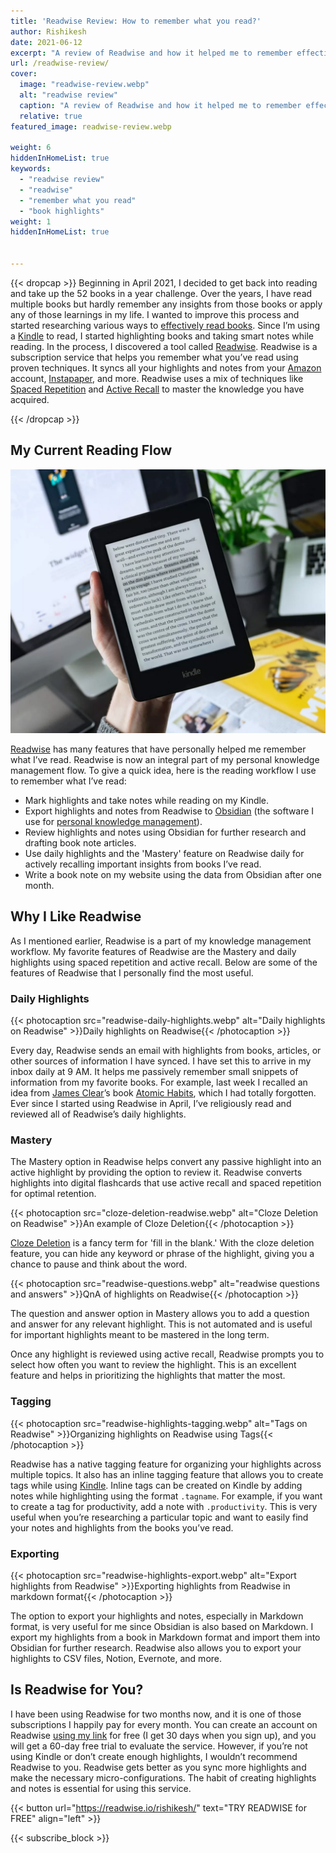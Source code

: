 ```yaml
---
title: 'Readwise Review: How to remember what you read?'
author: Rishikesh
date: 2021-06-12
excerpt: "A review of Readwise and how it helped me to remember effectively the books I've read."
url: /readwise-review/
cover:
  image: "readwise-review.webp"
  alt: "readwise review"
  caption: "A review of Readwise and how it helped me to remember effectively the books I've read."
  relative: true
featured_image: readwise-review.webp

weight: 6
hiddenInHomeList: true
keywords:
  - "readwise review"
  - "readwise"
  - "remember what you read"
  - "book highlights"
weight: 1
hiddenInHomeList: true


---
```

{{< dropcap >}}
  Beginning in April 2021, I decided to get back into reading and take up the 52 books in a year challenge. Over the years, I have read multiple books but hardly remember any insights from those books or apply any of those learnings in my life. I wanted to improve this process and started researching various ways to [effectively read books](https://aliabdaal.com/read-more-effectively/). Since I’m using a [Kindle](https://geni.us/rsh-kindle-paperwhite) to read, I started highlighting books and taking smart notes while reading. In the process, I discovered a tool called [Readwise](https://readwise.io/rishikesh/). Readwise is a subscription service that helps you remember what you’ve read using proven techniques. It syncs all your highlights and notes from your [Amazon](https://geni.us/rsh-amazon) account, [Instapaper](https://www.instapaper.com/), and more. Readwise uses a mix of techniques like [Spaced Repetition](https://en.wikipedia.org/wiki/Spaced_repetition) and [Active Recall](https://en.wikipedia.org/wiki/Active_recall) to master the knowledge you have acquired.
</p>

{{< /dropcap >}}


## My Current Reading Flow

![Readwise Review](readwise-review.webp)


[Readwise](https://readwise.io/rishikesh/) has many features that have personally helped me remember what I’ve read. Readwise is now an integral part of my personal knowledge management flow. To give a quick idea, here is the reading workflow I use to remember what I’ve read:

  * Mark highlights and take notes while reading on my Kindle.
  * Export highlights and notes from Readwise to [Obsidian](https://obsidian.md/) (the software I use for [personal knowledge management](https://en.wikipedia.org/wiki/Personal_knowledge_management)).
  * Review highlights and notes using Obsidian for further research and drafting book note articles.
  * Use daily highlights and the 'Mastery' feature on Readwise daily for actively recalling important insights from books I’ve read.
  * Write a book note on my website using the data from Obsidian after one month.

## Why I Like Readwise

As I mentioned earlier, Readwise is a part of my knowledge management workflow. My favorite features of Readwise are the Mastery and daily highlights using spaced repetition and active recall. Below are some of the features of Readwise that I personally find the most useful.

### Daily Highlights


{{< photocaption src="readwise-daily-highlights.webp" alt="Daily highlights on Readwise" >}}Daily highlights on Readwise{{< /photocaption >}}


Every day, Readwise sends an email with highlights from books, articles, or other sources of information I have synced. I have set this to arrive in my inbox daily at 9 AM. It helps me passively remember small snippets of information from my favorite books. For example, last week I recalled an idea from [James Clear](https://jamesclear.com/)’s book [Atomic Habits](https://geni.us/rishikesh-AtomicHabits), which I had totally forgotten. Ever since I started using Readwise in April, I’ve religiously read and reviewed all of Readwise’s daily highlights.

### Mastery

The Mastery option in Readwise helps convert any passive highlight into an active highlight by providing the option to review it. Readwise converts highlights into digital flashcards that use active recall and spaced repetition for optimal retention.


{{< photocaption src="cloze-deletion-readwise.webp" alt="Cloze Deletion on Readwise" >}}An example of Cloze Deletion{{< /photocaption >}}



[Cloze Deletion](https://en.wikipedia.org/wiki/Cloze_test) is a fancy term for 'fill in the blank.' With the cloze deletion feature, you can hide any keyword or phrase of the highlight, giving you a chance to pause and think about the word.

{{< photocaption src="readwise-questions.webp" alt="readwise questions and answers" >}}QnA of highlights on Readwise{{< /photocaption >}}


The question and answer option in Mastery allows you to add a question and answer for any relevant highlight. This is not automated and is useful for important highlights meant to be mastered in the long term.

Once any highlight is reviewed using active recall, Readwise prompts you to select how often you want to review the highlight. This is an excellent feature and helps in prioritizing the highlights that matter the most.

### Tagging


{{< photocaption src="readwise-highlights-tagging.webp" alt="Tags on Readwise" >}}Organizing highlights on Readwise using Tags{{< /photocaption >}}


Readwise has a native tagging feature for organizing your highlights across multiple topics. It also has an inline tagging feature that allows you to create tags while using [Kindle](https://geni.us/rsh-kindle-paperwhite). Inline tags can be created on Kindle by adding notes while highlighting using the format `.tagname`. For example, if you want to create a tag for productivity, add a note with `.productivity`. This is very useful when you’re researching a particular topic and want to easily find your notes and highlights from the books you’ve read.

### Exporting

{{< photocaption src="readwise-highlights-export.webp" alt="Export highlights from Readwise" >}}Exporting highlights from Readwise in markdown format{{< /photocaption >}}


The option to export your highlights and notes, especially in Markdown format, is very useful for me since Obsidian is also based on Markdown. I export my highlights from a book in Markdown format and import them into Obsidian for further research. Readwise also allows you to export your highlights to CSV files, Notion, Evernote, and more.

## Is Readwise for You?

I have been using Readwise for two months now, and it is one of those subscriptions I happily pay for every month. You can create an account on Readwise [using my link](https://readwise.io/rishikesh/) for free (I get 30 days when you sign up), and you will get a 60-day free trial to evaluate the service. However, if you’re not using Kindle or don’t create enough highlights, I wouldn’t recommend Readwise to you. Readwise gets better as you sync more highlights and make the necessary micro-configurations. The habit of creating highlights and notes is essential for using this service.

{{< button url="https://readwise.io/rishikesh/" text="TRY READWISE for FREE" align="left" >}}

{{< subscribe_block >}}
